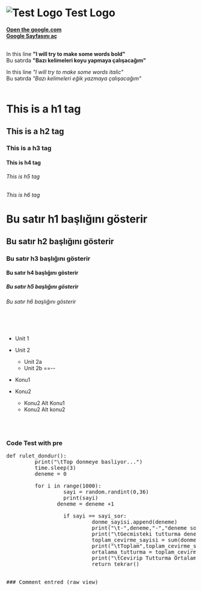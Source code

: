 # ![Test Logo](http://i.imgur.com/jSTFbtN.jpg) Test Logo

[**Open the google.com**](http://www.google.com)<br>
[**Google Sayfasını aç**](http://www.google.com)
<br>
<br>

In this line **"I will try to make some words bold"**<br>
Bu satırda **"Bazı kelimeleri koyu yapmaya çalışacağım"**

In this line *"I will try to make some words italic"*<br>
Bu satırda *"Bazı kelimeleri eğik yazmaya çalışacağım"*
<br>
<br>

# This is a h1 tag
## This is a h2 tag
### This is a h3 tag
#### This is h4 tag
###### This is h5 tag
###### This is h6 tag


# Bu satır h1 başlığını gösterir
## Bu satır h2 başlığını gösterir
### Bu satır h3 başlığını gösterir
#### Bu satır h4 başlığını gösterir
##### Bu satır h5 başlığını gösterir
###### Bu satır h6 başlığını gösterir

<br>
<br>


* Unit 1
* Unit 2
  * Unit 2a
  * Unit 2b
  ==--

* Konu1
* Konu2
  * Konu2 Alt Konu1
  * Konu2 Alt konu2
<br>
<br>

### Code Test with pre
<pre>
def rulet_dondur():
         print("\tTop donmeye basliyor...")
         time.sleep(3)
         deneme = 0

         for i in range(1000):
                  sayi = random.randint(0,36)
                  print(sayi)
                deneme = deneme +1

                  if sayi == sayi_sor:
                           donme_sayisi.append(deneme)
                           print("\t-",deneme,"-","deneme sonunda girmis oldugunuz",sayi_sor,"rakamini tuturdunuz")
                           print("\tGecmisteki tutturma denemeleri",donme_sayisi,)
                           toplam_cevirme_sayisi = sum(donme_sayisi)
                           print("\tToplam",toplam_cevirme_sayisi,"defa cevirdiniz.")
                           ortalama_tutturma = toplam_cevirme_sayisi / len(donme_sayisi)
                           print("\tCevirip Tutturma Ortalamasi:",ortalama_tutturma)
                           return tekrar()
<br>
### Comment entred (raw view)
<!--Comment Area Test Entry from Atom thought GitHubDesktop -->
<!--Atom editörü kullanalarak GitHubDesktop üzerinden yorum alanına giriş yapılması-->
<br>
<br>
